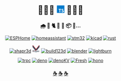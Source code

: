 <div align="center">

# 🤸🏻‍♂️ <a href="https://www.typescriptlang.org/" target="_blank" rel="noreferrer"> <img src="https://raw.githubusercontent.com/devicons/devicon/master/icons/typescript/typescript-original.svg" alt="typescript" width="25" height="25"/></a> 🤸🏻‍♂️ 


### 🌧️ 🌹 🐈 🍯 🧤 📦 🧵...

<a href="https://esphome.io" target="_blank" rel="noreferrer"><img src="https://esphome.io/_images/logo.svg" alt="ESPHome" width="25" height="25"/></a>
<a href="https://www.home-assistant.io" target="_blank" rel="noreferrer"> <img src="https://www.svgrepo.com/show/373667/homeassistant.svg" alt="homeassistant" width="25" height="25"/></a>
<a href="https://www.st.com/en/microcontrollers-microprocessors/stm32-32-bit-arm-cortex-mcus.html" target="_blank" rel="noreferrer"> <img src="https://wiki.stmicroelectronics.cn/stm32mcu/nsfr_img_auth.php/4/4e/STM32.png" alt="stm32" width="25" height="25"/></a>
<a href="https://kicad.org" target="_blank" rel="noreferrer"> <img src="https://avatars.githubusercontent.com/u/3374914?s=200&v=4" alt="kicad" width="25" height="25"/></a>
<a href="https://www.rust-lang.org" target="_blank" rel="noreferrer"> <img src="https://upload.wikimedia.org/wikipedia/commons/2/20/Rustacean-orig-noshadow.svg" alt="rust" width="25" height="25"/></a>

<a href="https://www.shapr3d.com" target="_blank" rel="noreferrer"> <img src="https://yt3.googleusercontent.com/nwwMDbhHriPt50zf7yDtpQKF7p2qgzhIg-j-FIBsvlN0WjWBFyacqpJLrB-6cVF0Jf-9lbAbpeQ=s160-c-k-c0x00ffffff-no-rj" alt="shapr3d" width="25" height="25"/></a>
<a href="https://klipper3d.org" target="_blank" rel="noreferrer"> <img src="https://raw.githubusercontent.com/Klipper3d/klipper/master/docs/img/klipper.svg" alt="klipper" width="25" height="25"/></a>
<a href="https://github.com/gumyr/build123d" target="_blank" rel="noreferrer"> <img src="https://raw.githubusercontent.com/gumyr/build123d/dev/docs/assets/build123d_logo/logo.svg" alt="build123d" width="25" height="25"/></a>
<a href="https://www.blender.org/" target="_blank" rel="noreferrer"> <img src="https://download.blender.org/branding/community/blender_community_badge_white.svg" alt="blender" width="25" height="25"/></a>
<a href="https://lightburnsoftware.com" target="_blank" rel="noreferrer"> <img src="https://lightburnsoftware.com/cdn/shop/files/lightburn-square.png?v=1613158451&width=40" alt="lightburn" width="25" height="25"/></a>

<a href="https://trpc.io/" target="_blank" rel="noreferrer"> <img src="https://trpc.io/img/logo.svg" alt="trpc" width="25" height="25"/></a>
<a href="https://deno.com/" target="_blank" rel="noreferrer"> <img src="https://upload.wikimedia.org/wikipedia/commons/e/e8/Deno_2021.svg" alt="deno" width="25" height="25"/></a>
<a href="https://deno.com/kv" target="_blank" rel="noreferrer"> <img src="https://encrypted-tbn0.gstatic.com/images?q=tbn:ANd9GcRU7K9Cq15bKR1rSkHO1YSiv97_XbXVq16y-w&s" alt="denoKV" width="25" height="25"/></a>
<a href="https://fresh.deno.dev" target="_blank" rel="noreferrer"><img src="https://fresh.deno.dev/logo.svg" alt="Fresh" width="25" height="25"/></a>
<a href="https://hono.dev" target="_blank" rel="noreferrer"> <img src="https://seeklogo.com/images/H/hono-logo-85A5D1206D-seeklogo.com.png" alt="hono" width="25" height="25"/></a>



### [☕️](https://www.buymeacoffee.com/willpuckett) [☕️](https://www.buymeacoffee.com/willpuckett) [☕️](https://www.buymeacoffee.com/willpuckett)

</div>

